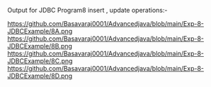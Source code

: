 Output for JDBC Program8 insert , update operations:-

https://github.com/Basavaraj0001/Advancedjava/blob/main/Exp-8-JDBCExample/8A.png https://github.com/Basavaraj0001/Advancedjava/blob/main/Exp-8-JDBCExample/8B.png https://github.com/Basavaraj0001/Advancedjava/blob/main/Exp-8-JDBCExample/8C.png https://github.com/Basavaraj0001/Advancedjava/blob/main/Exp-8-JDBCExample/8D.png
